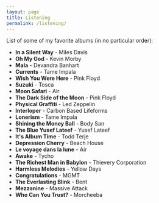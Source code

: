 ```yaml
---
layout: page
title: Listening
permalink: /listening/
---
```


List of some of my favorite albums (in no particular order):

* **In a Silent Way** - Miles Davis
* **Oh My God** - Kevin Morby
* **Mala** - Devandra Banhart
* **Currents** - Tame Impala
* **Wish You Were Here** - Pink Floyd
* **Suzuki** - Tosca
* **Moon Safari** - Air
* **The Dark Side of the Moon** - Pink Floyd
* **Physical Graffiti** - Led Zeppelin
* **Interloper** - Carbon Based Lifeforms
* **Lonerism** - Tame Impala
* **Shining the Money Ball** - Body San
* **The Blue Yusef Lateef** - Yusef Lateef
* **It's Album Time** - Todd Terje
* **Depression Cherry** - Beach House
* **Le voyage dans la lune** - Air
* **Awake** - Tycho
* **The Richest Man in Babylon** - Thievery Corporation
* **Harmless Melodies** - Yellow Days
* **Congratulations** - MGMT
* **The Everlasting Blink** - Bent
* **Mezzanine** - Massive Attack
* **Who Can You Trust?** - Morcheeba
